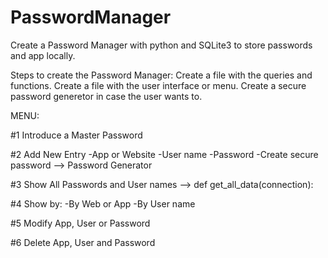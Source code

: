 # PasswordManager

Create a Password Manager with python and SQLite3 to store passwords and app locally.

Steps to create the Password Manager:
  Create a file with the queries and functions.
  Create a file with the user interface or menu.
  Create a secure password generetor in case the user wants to.

MENU:

#1 Introduce a Master Password

#2 Add New Entry 
    -App or Website
    -User name
    -Password
        -Create secure password --> Password Generator

#3 Show All Passwords and User names --> def get_all_data(connection):

#4 Show by:
    -By Web or App 
    -By User name 

#5 Modify App, User or Password

#6 Delete App, User and Password
